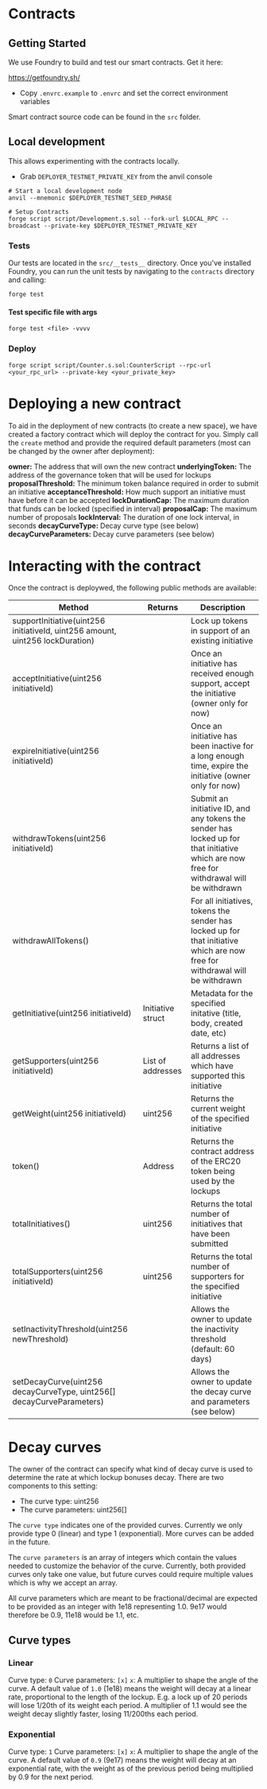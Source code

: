 # Contracts

## Getting Started

We use Foundry to build and test our smart contracts. Get it here:

https://getfoundry.sh/

* Copy `.envrc.example` to `.envrc` and set the correct environment variables

Smart contract source code can be found in the `src` folder.

## Local development

This allows experimenting with the contracts locally.

* Grab `DEPLOYER_TESTNET_PRIVATE_KEY` from the anvil console

```shell
# Start a local development node
anvil --mnemonic $DEPLOYER_TESTNET_SEED_PHRASE 

# Setup Contracts
forge script script/Development.s.sol --fork-url $LOCAL_RPC --broadcast --private-key $DEPLOYER_TESTNET_PRIVATE_KEY
```

### Tests

Our tests are located in the `src/__tests__` directory. Once you've installed Foundry, you can run the unit tests by navigating to the `contracts` directory and calling:

```shell
forge test
```

#### Test specific file with args

```shell
forge test <file> -vvvv
```

### Deploy

```shell
forge script script/Counter.s.sol:CounterScript --rpc-url <your_rpc_url> --private-key <your_private_key>
```

# Deploying a new contract

To aid in the deployment of new contracts (to create a new space), we have created a factory contract which will deploy the contract for you. Simply call the `create` method and provide the required default parameters (most can be changed by the owner after deployment):

**owner:** The address that will own the new contract
**underlyingToken:** The address of the governance token that will be used for lockups
**proposalThreshold:** The minimum token balance required in order to submit an initiative
**acceptanceThreshold:** How much support an initiative must have before it can be accepted
**lockDurationCap:** The maximum duration that funds can be locked (specified in interval)
**proposalCap:** The maximum number of proposals
**lockInterval:** The duration of one lock interval, in seconds
**decayCurveType:** Decay curve type (see below)
**decayCurveParameters:** Decay curve parameters (see below)

# Interacting with the contract

Once the contract is deploywed, the following public methods are available:

| Method | Returns | Description |
|--------|---------|-------------|
 | supportInitiative(uint256 initiativeId, uint256 amount, uint256 lockDuration) | | Lock up tokens in support of an existing initiative |
 | acceptInitiative(uint256 initiativeId) | | Once an initiative has received enough support, accept the initiative (owner only for now) |
 | expireInitiative(uint256 initiativeId) | | Once an initiative has been inactive for a long enough time, expire the initiative (owner only for now) |
 | withdrawTokens(uint256 initiativeId) | | Submit an initiative ID, and any tokens the sender has locked up for that initiative which are now free for withdrawal will be withdrawn |
 | withdrawAllTokens() | | For all initiatives, tokens the sender has locked up for that initiative which are now free for withdrawal will be withdrawn |
 | getInitiative(uint256 initiativeId) | Initiative struct | Metadata for the specified initative (title, body, created date, etc) |
 | getSupporters(uint256 initiativeId) | List of addresses | Returns a list of all addresses which have supported this initiative |
 | getWeight(uint256 initiativeId) | uint256 | Returns the current weight of the specified initiative |
 | token() | Address | Returns the contract address of the ERC20 token being used by the lockups |
 | totalInitiatives() | uint256 | Returns the total number of initiatives that have been submitted |
 | totalSupporters(uint256 initiativeId) | uint256 | Returns the total number of supporters for the specified initiative |
 | setInactivityThreshold(uint256 newThreshold) | | Allows the owner to update the inactivity threshold (default: 60 days) |
 | setDecayCurve(uint256 decayCurveType, uint256[]  decayCurveParameters) | | Allows the owner to update the decay curve and parameters (see below) |

 # Decay curves

The owner of the contract can specify what kind of decay curve is used to determine the rate at which lockup bonuses decay. There are two components to this setting:

- The curve type: uint256
- The curve parameters: uint256[]

The `curve type` indicates one of the provided curves. Currently we only provide type 0 (linear) and type 1 (exponential). More curves can be added in the future.

The `curve parameters` is an array of integers which contain the values needed to customize the behavior of the curve. Currently, both provided curves only take one value, but future curves could require multiple values which is why we accept an array.

All curve parameters which are meant to be fractional/decimal are expected to be provided as an integer with 1e18 representing 1.0. 9e17 would therefore be 0.9, 11e18 would be 1.1, etc.

## Curve types

### Linear
Curve type: `0`
Curve parameters: `[x]`
`x`: A multiplier to shape the angle of the curve. A default value of `1.0` (1e18) means the weight will decay at a linear rate, proportional to the length of the lockup. E.g. a lock up of 20 periods will lose 1/20th of its weight each period. A multiplier of 1.1 would see the weight decay slightly faster, losing 11/200ths each period.

### Exponential
Curve type: `1`
Curve parameters: `[x]`
`x`: A multiplier to shape the angle of the curve. A default value of `0.9` (9e17) means the weight will decay at an exponential rate, with the weight as of the previous period being multiplied by 0.9 for the next period.